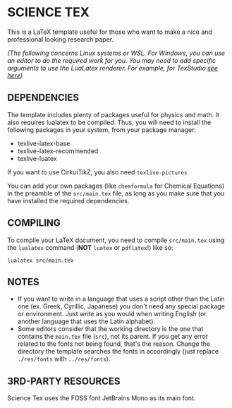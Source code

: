 # SCIENCE TEX
This is a LaTeX template useful for those who want to make a nice and professional looking research paper.

*(The following concerns Linux systems or WSL. For Windows, you can use an editor to do the required work for you. You may need to add specific arguments to use the LuaLatex renderer. For example, for TexStudio [see here](https://tex.stackexchange.com/questions/236747/tell-texstudio-to-compile-a-particular-document-with-lualatex))*

## DEPENDENCIES
The template includes plenty of packages useful for physics and math. It also requires lualatex to be compiled.
Thus, you will need to install the following packages in your system, from your package manager:
- texlive-latex-base
- texlive-latex-recommended
- texlive-luatex

If you want to use CirkuiTikZ, you also need `texlive-pictures`

You can add your own packages (like `chemformula` for Chemical Equations) in the preamble of the `src/main.tex` file, as long as you make sure that you have installed the required dependencies.

## COMPILING
To compile your LaTeX document, you need to compile `src/main.tex` using the `lualatex` command (**NOT** `luatex` or `pdflatex`!) like so:
```
lualatex src/main.tex
```

## NOTES
* If you want to write in a language that uses a script other than the Latin one (ex. Greek, Cyrillic, Japanese) you don't need any special package or environment. Just write as you would when writing English (or another language that uses the Latin alphabet).
* Some editors consider that the working directory is the one that contains the `main.tex` file (`src`), not its parent. If you get any error related to the fonts not being found, that's the reason. Change the directory the template searches the fonts in accordingly (just replace `./res/fonts` with `../res/fonts`).

## 3RD-PARTY RESOURCES
Science Tex uses the FOSS font JetBrains Mono as its main font.
